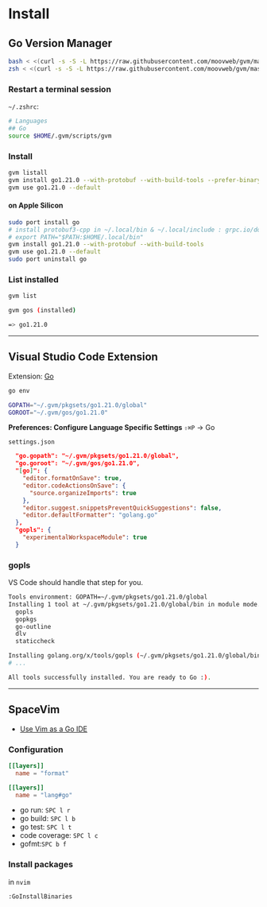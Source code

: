 # Install

## Go Version Manager

```bash
bash < <(curl -s -S -L https://raw.githubusercontent.com/moovweb/gvm/master/binscripts/gvm-installer)
zsh < <(curl -s -S -L https://raw.githubusercontent.com/moovweb/gvm/master/binscripts/gvm-installer)
```

### Restart a terminal session

`~/.zshrc`:

```bash
# Languages
## Go
source $HOME/.gvm/scripts/gvm
```

### Install

```bash
gvm listall
gvm install go1.21.0 --with-protobuf --with-build-tools --prefer-binary
gvm use go1.21.0 --default
```

#### on Apple Silicon

```bash
sudo port install go
# install protobuf3-cpp in ~/.local/bin & ~/.local/include : grpc.io/docs/protoc-installation
# export PATH="$PATH:$HOME/.local/bin"
gvm install go1.21.0 --with-protobuf --with-build-tools
gvm use go1.21.0 --default
sudo port uninstall go
```

### List installed

```bash
gvm list

gvm gos (installed)

=> go1.21.0
```

---

## Visual Studio Code Extension

Extension: [Go](https://marketplace.visualstudio.com/items?itemName=golang.go)

```bash
go env

GOPATH="~/.gvm/pkgsets/go1.21.0/global"
GOROOT="~/.gvm/gos/go1.21.0"
```

**Preferences: Configure Language Specific Settings** `⇧⌘P` → Go

`settings.json`

```json
  "go.gopath": "~/.gvm/pkgsets/go1.21.0/global",
  "go.goroot": "~/.gvm/gos/go1.21.0",
  "[go]": {
    "editor.formatOnSave": true,
    "editor.codeActionsOnSave": {
      "source.organizeImports": true
    },
    "editor.suggest.snippetsPreventQuickSuggestions": false,
    "editor.defaultFormatter": "golang.go"
  },
  "gopls": {
    "experimentalWorkspaceModule": true
  }
```

### gopls

VS Code should handle that step for you.

```bash
Tools environment: GOPATH=~/.gvm/pkgsets/go1.21.0/global
Installing 1 tool at ~/.gvm/pkgsets/go1.21.0/global/bin in module mode.
  gopls
  gopkgs
  go-outline
  dlv
  staticcheck

Installing golang.org/x/tools/gopls (~/.gvm/pkgsets/go1.21.0/global/bin/gopls) SUCCEEDED
# ...

All tools successfully installed. You are ready to Go :).
```

---

## SpaceVim

- [Use Vim as a Go IDE](https://spacevim.org/use-vim-as-a-go-ide/)

### Configuration

```toml
[[layers]]
  name = "format"

[[layers]]
  name = "lang#go"
```

- go run: `SPC l r`
- go build: `SPC l b`
- go test: `SPC l t`
- code coverage: `SPC l c`
- gofmt:`SPC b f`

### Install packages

in `nvim`

```bash
:GoInstallBinaries
```
